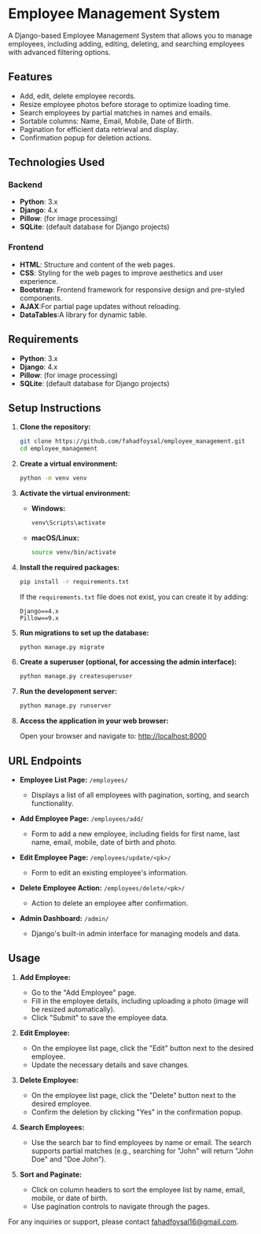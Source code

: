 # Employee Management System

A Django-based Employee Management System that allows you to manage employees, including adding, editing, deleting, and searching employees with advanced filtering options.

## Features

- Add, edit, delete employee records.
- Resize employee photos before storage to optimize loading time.
- Search employees by partial matches in names and emails.
- Sortable columns: Name, Email, Mobile, Date of Birth.
- Pagination for efficient data retrieval and display.
- Confirmation popup for deletion actions.

## Technologies Used

### Backend

- **Python**: 3.x
- **Django**: 4.x
- **Pillow**: (for image processing)
- **SQLite**: (default database for Django projects)

### Frontend

- **HTML**: Structure and content of the web pages.
- **CSS**: Styling for the web pages to improve aesthetics and user experience.
- **Bootstrap**: Frontend framework for responsive design and pre-styled components.
- **AJAX**:For partial page updates without reloading.
- **DataTables**:A library for dynamic table.


## Requirements

- **Python**: 3.x
- **Django**: 4.x
- **Pillow**: (for image processing)
- **SQLite**: (default database for Django projects)

## Setup Instructions

1. **Clone the repository:**

    ```bash
    git clone https://github.com/fahadfoysal/employee_management.git
    cd employee_management
    ```

2. **Create a virtual environment:**

    ```bash
    python -m venv venv
    ```

3. **Activate the virtual environment:**

    - **Windows:**

        ```bash
        venv\Scripts\activate
        ```

    - **macOS/Linux:**

        ```bash
        source venv/bin/activate
        ```

4. **Install the required packages:**

    ```bash
    pip install -r requirements.txt
    ```

    If the `requirements.txt` file does not exist, you can create it by adding:

    ```plaintext
    Django==4.x
    Pillow==9.x
    ```

5. **Run migrations to set up the database:**

    ```bash
    python manage.py migrate
    ```

6. **Create a superuser (optional, for accessing the admin interface):**

    ```bash
    python manage.py createsuperuser
    ```

7. **Run the development server:**

    ```bash
    python manage.py runserver
    ```

8. **Access the application in your web browser:**

    Open your browser and navigate to: [http://localhost:8000](http://localhost:8000)

## URL Endpoints

- **Employee List Page:** `/employees/`
  - Displays a list of all employees with pagination, sorting, and search functionality.

- **Add Employee Page:** `/employees/add/`
  - Form to add a new employee, including fields for first name, last name, email, mobile, date of birth and photo.

- **Edit Employee Page:** `/employees/update/<pk>/`
  - Form to edit an existing employee's information.

- **Delete Employee Action:** `/employees/delete/<pk>/`
  - Action to delete an employee after confirmation.

- **Admin Dashboard:** `/admin/`
  - Django's built-in admin interface for managing models and data.

## Usage

1. **Add Employee:**
   - Go to the "Add Employee" page.
   - Fill in the employee details, including uploading a photo (image will be resized automatically).
   - Click "Submit" to save the employee data.

2. **Edit Employee:**
   - On the employee list page, click the "Edit" button next to the desired employee.
   - Update the necessary details and save changes.

3. **Delete Employee:**
   - On the employee list page, click the "Delete" button next to the desired employee.
   - Confirm the deletion by clicking "Yes" in the confirmation popup.

4. **Search Employees:**
   - Use the search bar to find employees by name or email. The search supports partial matches (e.g., searching for "John" will return "John Doe" and "Doe John").

5. **Sort and Paginate:**
   - Click on column headers to sort the employee list by name, email, mobile, or date of birth.
   - Use pagination controls to navigate through the pages.


For any inquiries or support, please contact [fahadfoysal16@gmail.com](mailto:fahadfoysal16@gmail.com).
